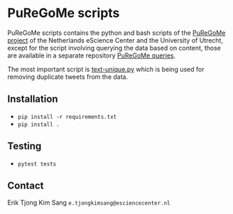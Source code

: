 # PuReGoMe scripts

PuReGoMe scripts contains the python and bash scripts of the 
[PuReGoMe project](https://research-software-directory.org/projects/puregome)
of the Netherlands eScience Center and the University of Utrecht,
except for the script involving querying the data based on content, 
those are available in a separate repository 
[PuReGoMe queries](https://github.com/puregome/queries).

The most important script is 
[text-unique.py](https://github.com/puregome/scripts/blob/master/src/puregome_scripts/text_unique.py)
which is being used for removing duplicate tweets from the data.

## Installation

- `pip install -r requirements.txt`
- `pip install .`

## Testing

- `pytest tests`

## Contact

Erik Tjong Kim Sang `e.tjongkimsang@esciencecenter.nl`
